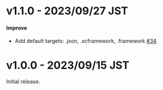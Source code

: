 # v1.1.0 - 2023/09/27 JST

#### Improve

* Add default targets: .json, .xcframework, .framework [#34](https://github.com/irgaly/xcode-cache/pull/34)

# v1.0.0 - 2023/09/15 JST

Initial release.
